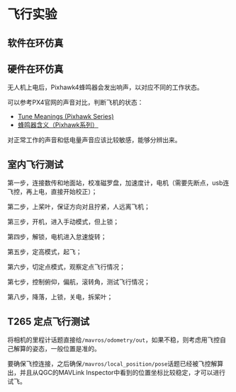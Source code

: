 # 飞行实验

## 软件在环仿真

## 硬件在环仿真

无人机上电后，Pixhawk4蜂鸣器会发出响声，以对应不同的工作状态。

可以参考PX4官网的声音对比，判断飞机的状态：

* [Tune Meanings (Pixhawk Series)](https://docs.px4.io/main/en/getting_started/tunes.html)
* [蜂鸣器含义（Pixhawk系列）](https://docs.px4.io/main/zh/getting_started/tunes.html)

对正常工作的声音和低电量声音应该比较敏感，能够分辨出来。

## 室内飞行测试

第一步，连接数传和地面站，校准磁罗盘，加速度计，电机（需要先断点，usb连飞控，再上电，直接开始校正）；

第二步，上桨叶，保证方向对且拧紧，人远离飞机；

第三步，开机，进入手动模式，但上锁；

第四步，解锁，电机进入怠速旋转；

第五步，定高模式，起飞；

第六步，切定点模式，观察定点飞行情况；

第七步，控制俯仰，偏航，滚转角，测试飞行情况；

第八步，降落，上锁，关电，拆桨叶；

## T265 定点飞行测试

将相机的里程计话题直接给`/mavros/odometry/out`，如果不稳，则考虑用飞控自己解算的姿态，一般位置是准的。

要确保飞控连接，之后确保`/mavros/local_position/pose`话题已经被飞控解算出，并且从QGC的MAVLink Inspector中看到的位置坐标比较稳定，才可以进行试飞。